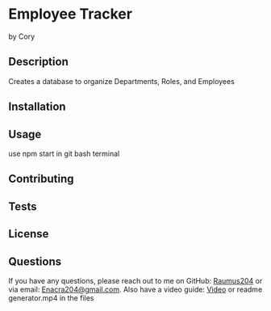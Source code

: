 
# Employee Tracker
by Cory

## Description
Creates a database to organize Departments, Roles, and Employees

## Installation


## Usage
use npm start in git bash terminal

## Contributing


## Tests



## License

## Questions
If you have any questions, please reach out to me on GitHub: [Raumus204](https://github.com/Raumus204) or via email: Enacra204@gmail.com.
Also have a video guide: [Video](https://drive.google.com/file/d/1aYY4kgUUEF542BzA-VetdCVGyNQAyqrc/view) or readme generator.mp4 in the files

  
